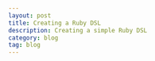 ```yaml
---
layout: post
title: Creating a Ruby DSL
description: Creating a simple Ruby DSL
category: blog
tag: blog
---
```

